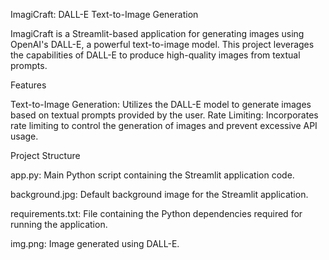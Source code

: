 ImagiCraft: DALL-E Text-to-Image Generation

ImagiCraft is a Streamlit-based application for generating images using OpenAI's DALL-E, a powerful text-to-image model. This project leverages the capabilities of DALL-E to produce high-quality images from textual prompts.

Features

Text-to-Image Generation: Utilizes the DALL-E model to generate images based on textual prompts provided by the user.
Rate Limiting: Incorporates rate limiting to control the generation of images and prevent excessive API usage.

Project Structure

app.py: Main Python script containing the Streamlit application code.

background.jpg: Default background image for the Streamlit application.

requirements.txt: File containing the Python dependencies required for running the application.

img.png: Image generated using DALL-E.
